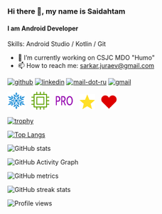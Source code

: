 ### Hi there 👋, my name is Saidahtam
#### I am Android Developer

Skills: Android Studio / Kotlin / Git

- 🔭 I’m currently working on CSJC MDO "Humo" 
- 📫 How to reach me: sarkar.juraev@gmail.com 


[<img src='https://cdn.jsdelivr.net/npm/simple-icons@3.0.1/icons/github.svg' alt='github' height='40'>](https://github.com/Sarkar1399)  [<img src='https://cdn.jsdelivr.net/npm/simple-icons@3.0.1/icons/linkedin.svg' alt='linkedin' height='40'>](https://www.linkedin.com/in/https://www.linkedin.com/in/saidahtam-juraev-250111212/)  [<img src='https://cdn.jsdelivr.net/npm/simple-icons@3.0.1/icons/mail-dot-ru.svg' alt='mail-dot-ru' height='40'>](said_juraev1999@mail.ru)  [<img src='https://cdn.jsdelivr.net/npm/simple-icons@3.0.1/icons/gmail.svg' alt='gmail' height='40'>](sarkar.juraev@gmail.com)  

<a href='https://archiveprogram.github.com/'><img src='https://raw.githubusercontent.com/acervenky/animated-github-badges/master/assets/acbadge.gif' width='40' height='40'></a> <a href='https://docs.github.com/en/developers'><img src='https://raw.githubusercontent.com/acervenky/animated-github-badges/master/assets/devbadge.gif' width='40' height='40'></a> <a href='https://github.com/pricing'><img src='https://raw.githubusercontent.com/acervenky/animated-github-badges/master/assets/pro.gif' width='40' height='40'></a> <a href='https://stars.github.com/'><img src='https://raw.githubusercontent.com/acervenky/animated-github-badges/master/assets/starbadge.gif' width='35' height='35'></a> <a href='https://docs.github.com/en/github/supporting-the-open-source-community-with-github-sponsors'><img src='https://raw.githubusercontent.com/acervenky/animated-github-badges/master/assets/sponsorbadge.gif' width='35' height='35'></a> 

[![trophy](https://github-profile-trophy.vercel.app/?username=Sarkar1399)](https://github.com/ryo-ma/github-profile-trophy)

[![Top Langs](https://github-readme-stats.vercel.app/api/top-langs/?username=Sarkar1399)](https://github.com/anuraghazra/github-readme-stats)

![GitHub stats](https://github-readme-stats.vercel.app/api?username=Sarkar1399&show_icons=true&count_private=true)  

![GitHub Activity Graph](https://activity-graph.herokuapp.com/graph?username=Sarkar1399)  

![GitHub metrics](https://metrics.lecoq.io/Sarkar1399)  

![GitHub streak stats](https://github-readme-streak-stats.herokuapp.com/?user=Sarkar1399)  

![Profile views](https://gpvc.arturio.dev/Sarkar1399)  
